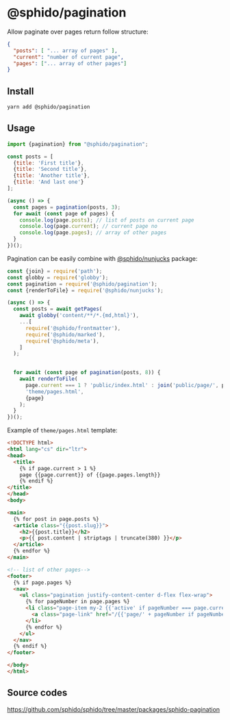 # @sphido/pagination

Allow paginate over pages return follow structure: 

```json
{
  "posts": [ "... array of pages" ],
  "current": "number of current page",
  "pages": ["... array of other pages"]
}
```

## Install

```bash
yarn add @sphido/pagination
```

## Usage

```javascript
import {pagination} from "@sphido/pagination";

const posts = [
  {title: 'First title'},
  {title: 'Second title'},
  {title: 'Another title'},
  {title: 'And last one'}
];

(async () => {
  const pages = pagination(posts, 3);
  for await (const page of pages) {
	console.log(page.posts); // list of posts on current page
	console.log(page.current); // current page no
	console.log(page.pages); // array of other pages
  }
})();
```

Pagination can be easily combine with [@sphido/nunjucks](https://github.com/sphido/sphido/tree/master/packages/sphido-nunjucks) package: 

```javascript
const {join} = require('path');
const globby = require('globby');
const pagination = require('@sphido/pagination');
const {renderToFile} = require('@sphido/nunjucks');

(async () => {
  const posts = await getPages(
	await globby('content/**/*.{md,html}'),
	...[
	  require('@sphido/frontmatter'),
	  require('@sphido/marked'),
	  require('@sphido/meta'),
	]
  );
  

  for await (const page of pagination(posts, 8)) {
	await renderToFile(
	  page.current === 1 ? 'public/index.html' : join('public/page/', page.current.toString(), 'index.html'),
	  'theme/pages.html',
	  {page}
	);
  }
})();
```


Example of `theme/pages.html` template:

```html
<!DOCTYPE html>
<html lang="cs" dir="ltr">
<head>
  <title>
	{% if page.current > 1 %}
	page {{page.current}} of {{page.pages.length}}
	{% endif %}
</title>
</head>
<body>

<main>
  {% for post in page.posts %}
  <article class="{{post.slug}}">
	<h2>{{post.title}}</h2>
	<p>{{ post.content | striptags | truncate(380) }}</p>
  </article>
  {% endfor %}
</main>

<!-- list of other pages-->
<footer>
  {% if page.pages %}
  <nav>
	<ul class="pagination justify-content-center d-flex flex-wrap">
	  {% for pageNumber in page.pages %}
	  <li class="page-item my-2 {{'active' if pageNumber === page.current}}">
		<a class="page-link" href="/{{'page/' + pageNumber if pageNumber > 1 }}">{{pageNumber}}</a>
	  </li>
	  {% endfor %}
	</ul>
  </nav>
  {% endif %}
</footer>

</body>
</html>
```

## Source codes

https://github.com/sphido/sphido/tree/master/packages/sphido-pagination